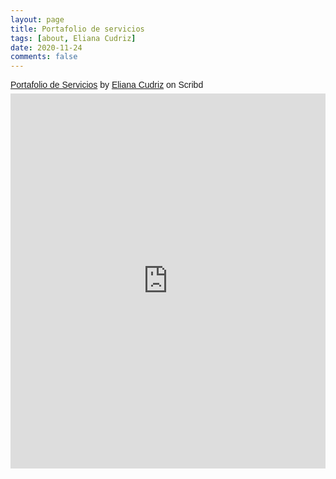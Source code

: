 ```yaml
---
layout: page
title: Portafolio de servicios
tags: [about, Eliana Cudriz]
date: 2020-11-24
comments: false
---
```


<p  style=" margin: 12px auto 6px auto; font-family: Helvetica,Arial,Sans-serif; font-style: normal; font-variant: normal; font-weight: normal; font-size: 14px; line-height: normal; font-size-adjust: none; font-stretch: normal; -x-system-font: none; display: block;">   <a title="View Portafolio de Servicios on Scribd" href="https://www.scribd.com/document/485641276/Portafolio-de-Servicios#from_embed"  style="text-decoration: underline;" >Portafolio de Servicios</a> by <a title="View Eliana Cudriz's profile on Scribd" href="https://www.scribd.com/user/532932714/Eliana-Cudriz#from_embed"  style="text-decoration: underline;" >Eliana Cudriz</a> on Scribd</p><iframe class="scribd_iframe_embed" title="Portafolio de Servicios" src="https://es.scribd.com/embeds/485641276/content?start_page=1&view_mode=scroll&access_key=key-uCjuEYvI7ENTTzmbKRts" data-auto-height="true" data-aspect-ratio="1.7790927021696252" scrolling="no" id="doc_27806" width="100%" height="600" frameborder="0"></iframe><script type="text/javascript">(function() { var scribd = document.createElement("script"); scribd.type = "text/javascript"; scribd.async = true; scribd.src = "https://es.scribd.com/javascripts/embed_code/inject.js"; var s = document.getElementsByTagName("script")[0]; s.parentNode.insertBefore(scribd, s); })();</script>
